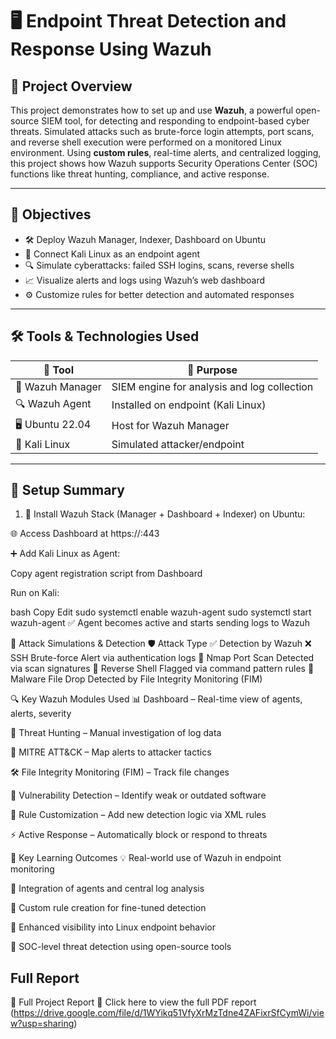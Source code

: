 # 🖥️ Endpoint Threat Detection and Response Using Wazuh

## 📌 Project Overview

This project demonstrates how to set up and use **Wazuh**, a powerful open-source SIEM tool, for detecting and responding to endpoint-based cyber threats. Simulated attacks such as brute-force login attempts, port scans, and reverse shell execution were performed on a monitored Linux environment. Using **custom rules**, real-time alerts, and centralized logging, this project shows how Wazuh supports Security Operations Center (SOC) functions like threat hunting, compliance, and active response.

---

## 🎯 Objectives

- 🛠️ Deploy Wazuh Manager, Indexer, Dashboard on Ubuntu
- 🔗 Connect Kali Linux as an endpoint agent
- 🔍 Simulate cyberattacks: failed SSH logins, scans, reverse shells
- 📈 Visualize alerts and logs using Wazuh’s web dashboard
- ⚙️ Customize rules for better detection and automated responses

---

## 🛠️ Tools & Technologies Used

| 🔧 Tool          | 📝 Purpose                                |
|------------------|--------------------------------------------|
| 🧠 Wazuh Manager  | SIEM engine for analysis and log collection |
| 🔍 Wazuh Agent    | Installed on endpoint (Kali Linux)         |
| 🖥️ Ubuntu 22.04   | Host for Wazuh Manager                     |
| 🐍 Kali Linux     | Simulated attacker/endpoint                |

---

## 🧱 Setup Summary

1. 🧰 Install Wazuh Stack (Manager + Dashboard + Indexer) on Ubuntu:

🌐 Access Dashboard at https://<ubuntu-ip>:443

➕ Add Kali Linux as Agent:

Copy agent registration script from Dashboard

Run on Kali:

bash
Copy
Edit
sudo systemctl enable wazuh-agent
sudo systemctl start wazuh-agent
✅ Agent becomes active and starts sending logs to Wazuh

🚨 Attack Simulations & Detection
🛡️ Attack Type	✅ Detection by Wazuh
❌ SSH Brute-force	Alert via authentication logs
📡 Nmap Port Scan	Detected via scan signatures
🔁 Reverse Shell	Flagged via command pattern rules
💾 Malware File Drop	Detected by File Integrity Monitoring (FIM)

🔍 Key Wazuh Modules Used
📊 Dashboard – Real-time view of agents, alerts, severity

🧠 Threat Hunting – Manual investigation of log data

📌 MITRE ATT&CK – Map alerts to attacker tactics

🛠️ File Integrity Monitoring (FIM) – Track file changes

🔐 Vulnerability Detection – Identify weak or outdated software

🔧 Rule Customization – Add new detection logic via XML rules

⚡ Active Response – Automatically block or respond to threats

🧠 Key Learning Outcomes
💡 Real-world use of Wazuh in endpoint monitoring

🔄 Integration of agents and central log analysis

📑 Custom rule creation for fine-tuned detection

🎯 Enhanced visibility into Linux endpoint behavior

🧰 SOC-level threat detection using open-source tools

## Full Report

📎 Full Project Report
📄 Click here to view the full PDF report
(https://drive.google.com/file/d/1WYikq51VfyXrMzTdne4ZAFixrSfCymWi/view?usp=sharing)
